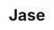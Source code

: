 ---
pid: NS171
title: Jase
location_transcription: City Hall
zipcode: 
outside_phl: 
neighborhood: 
age: '9'
age_range: 6-13
instagram: 
image_file_name: NS_171.jpg
proposal_transcription: 
topic: Figure,Unknown
topic_summary: 0, 0
type: Other No Form
keywords_other: 
credit: Yohan
image_labels: Figure
twitter: 
facebook: 
permalink: "/monuments/ns171/"
layout: item-page
---
